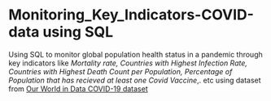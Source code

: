 # Monitoring_Key_Indicators-COVID-data using SQL
Using SQL to monitor global population health status in a pandemic through key indicators like *Mortality rate,  Countries with Highest Infection Rate, Countries with Highest Death Count per Population, Percentage of Population that has recieved at least one Covid Vaccine*,. etc using dataset from [Our World in Data COVID-19 dataset](https://ourworldindata.org/covid-deaths) 
